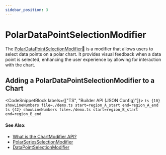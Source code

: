 ```yaml
---
sidebar_position: 3
---
```


# PolarDataPointSelectionModifier

The [PolarDataPointSelectionModifier:blue_book:](https://www.scichart.com/documentation/js/v4/typedoc/classes/polardatapointselectionmodifier.html) is a modifier that allows users to select data points on a polar chart. It provides visual feedback when a data point is selected, enhancing the user experience by allowing for interaction with the chart.

## Adding a PolarDataPointSelectionModifier to a Chart

<CodeSnippetBlock labels={["TS", "Builder API (JSON Config)"]}>
    ```ts {10} showLineNumbers file=./demo.ts start=region_A_start end=region_A_end
    ```
    ```ts {42} showLineNumbers file=./demo.ts start=region_B_start end=region_B_end
    ```
</CodeSnippetBlock>

<LiveDocSnippet name="./demo" />

#### See Also:

* [What is the ChartModifier API?](/2d-charts/chart-modifier-api/chart-modifier-api-overview)
* [PolarSeriesSelectionModifier](/2d-charts/chart-modifier-api/polar-modifiers/polar-series-selection-modifier)
* [DataPointSelectionModifier](/2d-charts/chart-modifier-api/selection/data-point-selection/index.md)